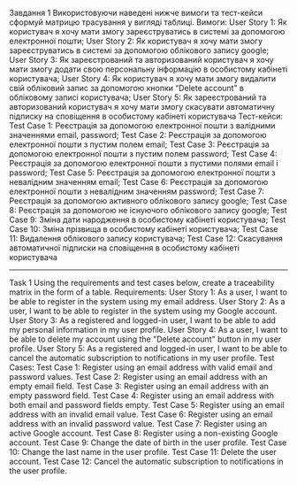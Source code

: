 Завдання 1
Використовуючи наведені нижче вимоги та тест-кейси сформуй матрицю трасування у вигляді таблиці.
Вимоги:
User Story 1: Як користувач я хочу мати змогу зареєструватись в системі за допомогою електронної пошти;
User Story 2: Як користувач я хочу мати змогу зареєструватись в системі за допомогою облікового запису google;
User Story 3: Як зареєстрований та авторизований користувач я хочу мати змогу додати свою персональну інформацію в особистому кабінеті користувача;
User Story 4: Як користувач я хочу мати змогу видалити свій обліковий запис за допомогою кнопки “Delete account” в обліковому записі користувача;
User Story 5: Як зареєстрований та авторизований користувач я хочу мати змогу скасувати автоматичну підписку на сповіщення в особистому кабінеті користувача
Тест-кейси:
Test Case 1: Реєстрація за допомогою електронної пошти з валідними значеннями email, password;
Test Case 2: Реєстрація за допомогою електронної пошти з пустим полем email;
Test Case 3: Реєстрація за допомогою електронної пошти з пустим полем password;
Test Case 4: Реєстрація за допомогою електронної пошти з пустими полями email і password;
Test Case 5: Реєстрація за допомогою електронної пошти з невалідним значенням email;
Test Case 6: Реєстрація за допомогою електронної пошти з невалідним значенням password;
Test Case 7: Реєстрація за допомогою активного облікового запису google;
Test Case 8: Реєстрація за допомогою не існуючого облікового запису google;
Test Case 9: Зміна дати народження в особистому кабінеті користувача;
Test Case 10: Зміна прізвища в особистому кабінеті користувача;
Test Case 11: Видалення облікового запису користувача;
Test Case 12: Скасування автоматичної підписки на сповіщення в особистому кабінеті користувача
________________________________________________________________

Task 1
Using the requirements and test cases below, create a traceability matrix in the form of a table.
Requirements:
User Story 1: As a user, I want to be able to register in the system using my email address.
User Story 2: As a user, I want to be able to register in the system using my Google account.
User Story 3: As a registered and logged-in user, I want to be able to add my personal information in my user profile.
User Story 4: As a user, I want to be able to delete my account using the "Delete account" button in my user profile.
User Story 5: As a registered and logged-in user, I want to be able to cancel the automatic subscription to notifications in my user profile.
Test Cases:
Test Case 1: Register using an email address with valid email and password values.
Test Case 2: Register using an email address with an empty email field.
Test Case 3: Register using an email address with an empty password field.
Test Case 4: Register using an email address with both email and password fields empty.
Test Case 5: Register using an email address with an invalid email value.
Test Case 6: Register using an email address with an invalid password value.
Test Case 7: Register using an active Google account.
Test Case 8: Register using a non-existing Google account.
Test Case 9: Change the date of birth in the user profile.
Test Case 10: Change the last name in the user profile.
Test Case 11: Delete the user account.
Test Case 12: Cancel the automatic subscription to notifications in the user profile.
